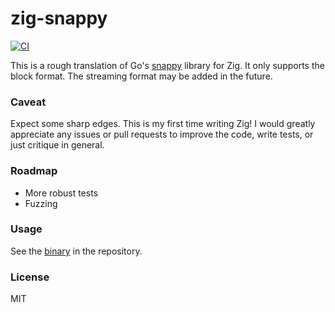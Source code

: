 # zig-snappy
[![CI](https://github.com/gsquire/zig-snappy/workflows/CI/badge.svg)](https://github.com/gsquire/zig-snappy/actions)

This is a rough translation of Go's [snappy](https://github.com/golang/snappy) library for Zig. It
only supports the block format. The streaming format may be added in the future.

### Caveat
Expect some sharp edges. This is my first time writing Zig! I would greatly appreciate any issues
or pull requests to improve the code, write tests, or just critique in general.

### Roadmap
- More robust tests
- Fuzzing

### Usage
See the [binary](main.zig) in the repository.

### License
MIT
